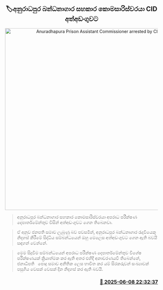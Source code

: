 <p align='center'><b><h2 align='center' title='Anuradhapura Prison Assistant Commissioner arrested by CID'>🏷අනුරාධපුර බන්ධනාගාර සහකාර කොමසාරිස්වරයා CID අත්අඩංගුවට</h2></b></p>
<p align='center'><img src='https://helakuru.sgp1.cdn.digitaloceanspaces.com/esana/images/lib/arrested2[1].jpg' width='600' alt='Anuradhapura Prison Assistant Commissioner arrested by CID'></p>

> අනුරාධපුර බන්ධනාගාර සහකාර කොමසාරිස්වරයා අපරාධ පරීක්ෂණ දෙපාර්තමේන්තුව විසින් අත්අඩංගුවට ගෙන තිබෙනවා.

> ඒ අනුව ජනපති සමාව ලැබුණු බව පවසමින්, අනුරාධපුර බන්ධනාගාර රැදවියෙකු නිදහස් කිරීමේ සිද්ධිය සම්බන්ධයෙන් ඔහු ‍මෙලෙස අත්අඩංගුවට ගෙන ඇති බවයි සඳහන් වෙන්නේ.

> මෙම සිදුවීම සම්බන්ධයෙන් අපරාධ පරීක්ෂණ දෙපාර්තමේන්තුව විශේෂ පරීක්ෂණයක් ක්‍රියාත්මක කර ඇති අතර එහිදී අනාවරණයවී තිබෙන්නේ, ජනාධිපති   පොදු සමාව අනීතික ලෙස භාවිත කර යම් සිරකරුවන් සංඛ්‍යාවක් පසුගිය වෙසක් වෙසක් දින නිදහස් කර ඇති බවයි.



<h3 align='right'><a href='https://www.helakuru.lk/esana/p/110821/'>📅 2025-06-08 22:32:37</a></h3>
